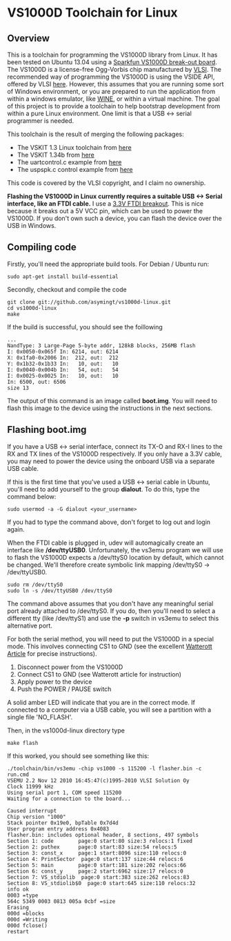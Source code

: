 VS1000D Toolchain for Linux
===========================

Overview
--------
This is a toolchain for programming the VS1000D library from Linux. It has been tested on Ubuntu 13.04 using a [Sparkfun VS1000D break-out board](https://www.sparkfun.com/products/8849). The VS1000D is a license-free Ogg-Vorbis chip manufactured by [VLSI](http://www.vlsi.fi). The recommended way of programming the VS1000D is using the VSIDE API, offered by VLSI [here](http://www.vlsi.fi/en/support/software/vside.html). However, this assumes that you are running some sort of Windows environment, or you are prepared to run the application from within a windows emulator, like [WINE](http://www.winehq.com), or within a virtual machine. The goal of this project is to provide a toolchain to help bootstrap development from within a pure Linux environment. One limit is that a USB <-> serial programmer is needed.

This toolchain is the result of merging the following packages:

* The VSKIT 1.3 Linux toolchain from [here](http://www.vlsi.fi/fileadmin/software/VS10XX/vskit130_linux_free_i386.tar.gz)
* The VSKIT 1.34b from [here](http://www.vlsi.fi/fileadmin/software/VS1000/vskit134b.zip)
* The uartcontrol.c example from [here](http://www.vlsi.fi/fileadmin/software/VS1000/uartcontrol030.zip)
* The uspspk.c control example from [here](http://www.vlsi.fi/fileadmin/software/VS1000/usbspk.c)

This code is covered by the VLSI copyright, and I claim no ownership.

<b> Flashing the VS1000D in Linux currently requires a suitable USB <-> Serial interface, like an FTDI cable.</b> I use a [3.3V FTDI breakout](https://www.sparkfun.com/products/9873). This is nice because it breaks out a 5V VCC pin, which can be used to power the VS1000D. If you don't own such a device, you can flash the device over the USB in Windows.

Compiling code
--------------
Firstly, you'll need the appropriate build tools. For Debian / Ubuntu run:
 ```
sudo apt-get install build-essential
 ```
Secondly, checkout and compile the code

 ```
git clone git://github.com/asymingt/vs1000d-linux.git
cd vs1000d-linux
make
 ```
If the build is successful, you should see the foillowing
 ```
...
NandType: 3 Large-Page 5-byte addr, 128kB blocks, 256MB flash
I: 0x0050-0x065f In: 6214, out: 6214
X: 0x1fa0-0x2006 In:  212, out:  212
Y: 0x1b32-0x1b33 In:   10, out:   10
I: 0x0040-0x004b In:   54, out:   54
I: 0x0025-0x0025 In:   10, out:   10
In: 6500, out: 6506
size 13
 ```
The output of this command is an image called <b>boot.img</b>. You will need to flash this image to the device using the instructions in the next sections.

Flashing boot.img
-----------------

If you have a USB <-> serial interface, connect its TX-O and RX-I lines to the RX and TX lines of the VS1000D respectively. If you only have a 3.3V cable, you may need to power the device using the onboard USB via a separate USB cable.

If this is the first time that you've used a USB <-> serial cable in Ubuntu, you'll need to add yourself to the group <b>dialout</b>. To do this, type the command below:

 ```
sudo usermod -a -G dialout <your_username>
 ```
 
If you had to type the command above, don't forget to log out and login again.

When the FTDI cable is plugged in, udev will automagically create an interface like <b>/dev/ttyUSB0</b>. Unfortunately, the vs3emu program we will use to flash the VS1000D expects a /dev/ttyS0 location by default, which cannot be changed. We'll therefore create symbolic link mapping /dev/ttyS0 -> /dev/ttyUSB0.


 ```
sudo rm /dev/ttyS0
sudo ln -s /dev/ttyUSB0 /dev/ttyS0
 ```
 
The command above assumes that you don't have any meaningful serial port already attached to /dev/ttyS0. If you do, then you'll need to select a different tty (like /dev/ttyS1) and use the <b>-p</b> switch in vs3emu to select this alternative port.


For both the serial method, you will need to put the VS1000D in a special mode. This involves connecting CS1 to GND (see the excellent [Watterott Article](https://github.com/watterott/KnowledgeBase/wiki/SparkFun-VS1000-Breakout) for precise instructions).

1. Disconnect power from the VS1000D
2. Connect CS1 to GND (see Watterott article for instruction)
3. Apply power to the device
4. Push the POWER / PAUSE switch

A solid amber LED will indicate that you are in the correct mode. If connected to a computer via a USB cable, you will see a partition with a single file 'NO_FLASH'.

Then, in the vs1000d-linux directory type
 ```
make flash
 ```
 
If this worked, you should see something like this:

 ```
 ./toolchain/bin/vs3emu -chip vs1000 -s 115200 -l flasher.bin -c run.cmd
VSEMU 2.2 Nov 12 2010 16:45:47(c)1995-2010 VLSI Solution Oy
Clock 11999 kHz
Using serial port 1, COM speed 115200
Waiting for a connection to the board...

Caused interrupt
Chip version "1000"
Stack pointer 0x19e0, bpTable 0x7d4d
User program entry address 0x4083
flasher.bin: includes optional header, 8 sections, 497 symbols
Section 1: code        page:0 start:80 size:3 relocs:1 fixed
Section 2: puthex      page:0 start:83 size:54 relocs:5
Section 3: const_x     page:1 start:8096 size:110 relocs:0
Section 4: PrintSector  page:0 start:137 size:44 relocs:6
Section 5: main        page:0 start:181 size:202 relocs:66
Section 6: const_y     page:2 start:6962 size:17 relocs:0
Section 7: VS_stdiolib  page:0 start:383 size:262 relocs:83
Section 8: VS_stdiolib$0  page:0 start:645 size:110 relocs:32
info ok
0003 =type
564c 5349 0003 0813 005a 0cbf =size
Erasing
000d =blocks
000d =Writing
000d fclose()
restart
 ```

